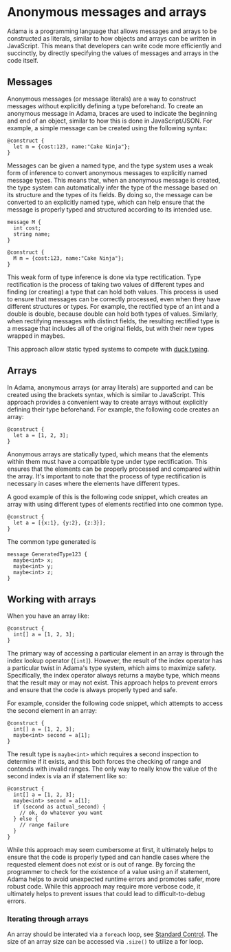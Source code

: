 # Anonymous messages and arrays

Adama is a programming language that allows messages and arrays to be constructed as literals, similar to how objects and arrays can be written in JavaScript.
This means that developers can write code more efficiently and succinctly, by directly specifying the values of messages and arrays in the code itself.

## Messages
Anonymous messages (or message literals) are a way to construct messages without explicitly defining a type beforehand.
To create an anonymous message in Adama, braces are used to indicate the beginning and end of an object, similar to how this is done in JavaScript/JSON.
For example, a simple message can be created using the following syntax:

```adama
@construct {
  let m = {cost:123, name:"Cake Ninja"};
}
```

Messages can be given a named type, and the type system uses a weak form of inference to convert anonymous messages to explicitly named message types.
This means that, when an anonymous message is created, the type system can automatically infer the type of the message based on its structure and the types of its fields.
By doing so, the message can be converted to an explicitly named type, which can help ensure that the message is properly typed and structured according to its intended use.

```adama
message M {
  int cost;
  string name;
}

@construct {
  M m = {cost:123, name:"Cake Ninja"};
}
```

This weak form of type inference is done via type rectification. 
Type rectification is the process of taking two values of different types and finding (or creating) a type that can hold both values.
This process is used to ensure that messages can be correctly processed, even when they have different structures or types.
For example, the rectified type of an int and a double is double, because double can hold both types of values.
Similarly, when rectifying messages with distinct fields, the resulting rectified type is a message that includes all of the original fields, but with their new types wrapped in maybes.

This approach allow static typed systems to compete with [duck typing](https://en.wikipedia.org/wiki/Duck_typing).

## Arrays

In Adama, anonymous arrays (or array literals) are supported and can be created using the brackets syntax, which is similar to JavaScript.
This approach provides a convenient way to create arrays without explicitly defining their type beforehand. For example, the following code creates an array:

```adama
@construct {
  let a = [1, 2, 3];
}
```

Anonymous arrays are statically typed, which means that the elements within them must have a compatible type under type rectification.
This ensures that the elements can be properly processed and compared within the array.
It's important to note that the process of type rectification is necessary in cases where the elements have different types.

A good example of this is the following code snippet, which creates an array with using different types of elements rectified into one common type.

```adama
@construct {
  let a = [{x:1}, {y:2}, {z:3}];
}
```

The common type generated is
```adama
message GeneratedType123 {
  maybe<int> x;
  maybe<int> y;
  maybe<int> z;
}
```

## Working with arrays

When you have an array like:

```adama
@construct {
  int[] a = [1, 2, 3];
}
```

The primary way of accessing a particular element in an array is through the index lookup operator (```[int]```).
However, the result of the index operator has a particular twist in Adama's type system, which aims to maximize safety.
Specifically, the index operator always returns a maybe type, which means that the result may or may not exist.
This approach helps to prevent errors and ensure that the code is always properly typed and safe.

For example, consider the following code snippet, which attempts to access the second element in an array:

```adama
@construct {
  int[] a = [1, 2, 3];
  maybe<int> second = a[1];
}
```

The result type is `maybe<int>` which requires a second inspection to determine if it exists, and this both forces the checking of range and contends with invalid ranges.
The only way to really know the value of the second index is via an if statement like so:

```adama
@construct {
  int[] a = [1, 2, 3];
  maybe<int> second = a[1];
  if (second as actual_second) {
    // ok, do whatever you want
  } else {
    // range failure
  }
}
```

While this approach may seem cumbersome at first, it ultimately helps to ensure that the code is properly typed and can handle cases where the requested element does not exist or is out of range.
By forcing the programmer to check for the existence of a value using an if statement, Adama helps to avoid unexpected runtime errors and promotes safer, more robust code.
While this approach may require more verbose code, it ultimately helps to prevent issues that could lead to difficult-to-debug errors.

### Iterating through arrays
An array should be interated via a `foreach` loop, see [Standard Control](./control.html#foreach). The size of an array size can be accessed via `.size()` to utilize a for loop.
